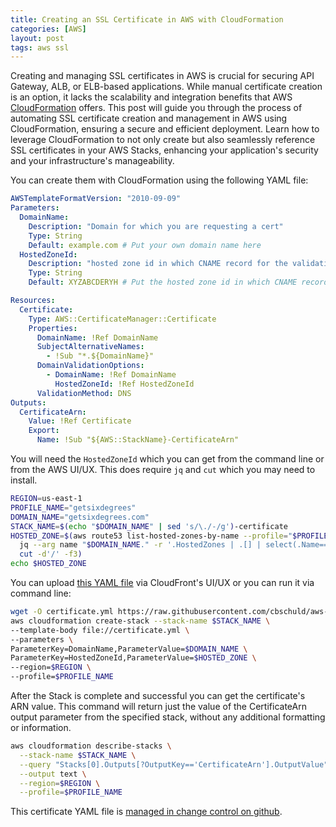 ```yaml
---
title: Creating an SSL Certificate in AWS with CloudFormation
categories: [AWS]
layout: post
tags: aws ssl
---
```


Creating and managing SSL certificates in AWS is crucial for securing API Gateway, ALB, or ELB-based applications. While manual certificate creation is an option, it lacks the scalability and integration benefits that AWS [CloudFormation](https://aws.amazon.com/cloudformation/) offers. This post will guide you through the process of automating SSL certificate creation and management in AWS using CloudFormation, ensuring a secure and efficient deployment. Learn how to leverage CloudFormation to not only create but also seamlessly reference SSL certificates in your AWS Stacks, enhancing your application's security and your infrastructure's manageability.

You can create them with CloudFormation using the following YAML file:

```yml
AWSTemplateFormatVersion: "2010-09-09"
Parameters:
  DomainName:
    Description: "Domain for which you are requesting a cert"
    Type: String
    Default: example.com # Put your own domain name here
  HostedZoneId:
    Description: "hosted zone id in which CNAME record for the validation needs to be added"
    Type: String
    Default: XYZABCDERYH # Put the hosted zone id in which CNAME record for the validation needs to be added

Resources:
  Certificate:
    Type: AWS::CertificateManager::Certificate
    Properties:
      DomainName: !Ref DomainName
      SubjectAlternativeNames:
        - !Sub "*.${DomainName}"
      DomainValidationOptions:
        - DomainName: !Ref DomainName
          HostedZoneId: !Ref HostedZoneId
      ValidationMethod: DNS
Outputs:
  CertificateArn:
    Value: !Ref Certificate
    Export:
      Name: !Sub "${AWS::StackName}-CertificateArn"
```

You will need the `HostedZoneId` which you can get from the command line or from the AWS UI/UX.  This does require `jq` and `cut` which you may need to install.

```sh
REGION=us-east-1
PROFILE_NAME="getsixdegrees"
DOMAIN_NAME="getsixdegrees.com"
STACK_NAME=$(echo "$DOMAIN_NAME" | sed 's/\./-/g')-certificate
HOSTED_ZONE=$(aws route53 list-hosted-zones-by-name --profile="$PROFILE_NAME" |
  jq --arg name "$DOMAIN_NAME." -r '.HostedZones | .[] | select(.Name==$name) | .Id' |
  cut -d'/' -f3)
echo $HOSTED_ZONE
```

You can upload [this YAML file](https://raw.githubusercontent.com/cbschuld/aws-cf-static-website-hosting-s3-cloudfront-route53/main/certificate.yml) via CloudFront's UI/UX or you can run it via command line:

```sh
wget -O certificate.yml https://raw.githubusercontent.com/cbschuld/aws-cf-static-website-hosting-s3-cloudfront-route53/main/certificate.yml
aws cloudformation create-stack --stack-name $STACK_NAME \
--template-body file://certificate.yml \
--parameters \
ParameterKey=DomainName,ParameterValue=$DOMAIN_NAME \
ParameterKey=HostedZoneId,ParameterValue=$HOSTED_ZONE \
--region=$REGION \
--profile=$PROFILE_NAME
```


After the Stack is complete and successful you can get the certificate's ARN value.  This command will return just the value of the CertificateArn output parameter from the specified stack, without any additional formatting or information.

```sh
aws cloudformation describe-stacks \
  --stack-name $STACK_NAME \
  --query "Stacks[0].Outputs[?OutputKey=='CertificateArn'].OutputValue" \
  --output text \
  --region=$REGION \
  --profile=$PROFILE_NAME
```

This certificate YAML file is [managed in change control on github](https://github.com/cbschuld/aws-cf-static-website-hosting-s3-cloudfront-route53).